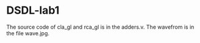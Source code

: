 # DSDL-lab1
The source code of cla_gl and rca_gl is in the adders.v.
The wavefrom is in the file wave.jpg.
